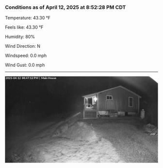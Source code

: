 ### Conditions as of April 12, 2025 at 8:52:28 PM CDT 

Temperature: 43.30 &deg;F

Feels like: 43.30 &deg;F

Humidity: 80%

Wind Direction: N

Windspeed: 0.0 mph

Wind Gust: 0.0 mph

---

<img src="./images/latest.jpeg"/>

